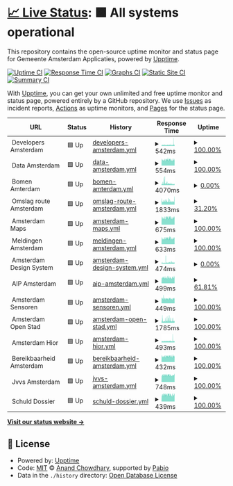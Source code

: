 # [📈 Live Status](https://amsterdam.github.io/ee-upptime/): <!--live status--> **🟩 All systems operational**

This repository contains the open-source uptime monitor and status page for Gemeente Amsterdam Applicaties, powered by [Upptime](https://github.com/upptime/upptime).

[![Uptime CI](https://github.com/Amsterdam/ee-upptime/workflows/Uptime%20CI/badge.svg)](https://github.com/Amsterdam/ee-upptime/actions?query=workflow%3A%22Uptime+CI%22)
[![Response Time CI](https://github.com/Amsterdam/ee-upptime/workflows/Response%20Time%20CI/badge.svg)](https://github.com/Amsterdam/ee-upptime/actions?query=workflow%3A%22Response+Time+CI%22)
[![Graphs CI](https://github.com/Amsterdam/ee-upptime/workflows/Graphs%20CI/badge.svg)](https://github.com/Amsterdam/ee-upptime/actions?query=workflow%3A%22Graphs+CI%22)
[![Static Site CI](https://github.com/Amsterdam/ee-upptime/workflows/Static%20Site%20CI/badge.svg)](https://github.com/Amsterdam/ee-upptime/actions?query=workflow%3A%22Static+Site+CI%22)
[![Summary CI](https://github.com/Amsterdam/ee-upptime/workflows/Summary%20CI/badge.svg)](https://github.com/Amsterdam/ee-upptime/actions?query=workflow%3A%22Summary+CI%22)

With [Upptime](https://upptime.js.org), you can get your own unlimited and free uptime monitor and status page, powered entirely by a GitHub repository. We use [Issues](https://github.com/upptime/upptime/issues) as incident reports, [Actions](https://github.com/amsterdam/amsterdam-ee-upptime/actions) as uptime monitors, and [Pages](https://demo.upptime.js.org) for the status page.

<!--start: status pages-->
<!-- This summary is generated by Upptime (https://github.com/upptime/upptime) -->
<!-- Do not edit this manually, your changes will be overwritten -->
<!-- prettier-ignore -->
| URL | Status | History | Response Time | Uptime |
| --- | ------ | ------- | ------------- | ------ |
| <img alt="" src="https://icons.duckduckgo.com/ip3/null.ico" height="13"> Developers Amsterdam | 🟩 Up | [developers-amsterdam.yml](https://github.com/Amsterdam/ee-upptime/commits/HEAD/history/developers-amsterdam.yml) | <details><summary><img alt="Response time graph" src="./graphs/developers-amsterdam/response-time-week.png" height="20"> 542ms</summary><br><a href="https://amsterdam.github.io/ee-upptime/history/developers-amsterdam"><img alt="Response time 508" src="https://img.shields.io/endpoint?url=https%3A%2F%2Fraw.githubusercontent.com%2FAmsterdam%2Fee-upptime%2FHEAD%2Fapi%2Fdevelopers-amsterdam%2Fresponse-time.json"></a><br><a href="https://amsterdam.github.io/ee-upptime/history/developers-amsterdam"><img alt="24-hour response time 756" src="https://img.shields.io/endpoint?url=https%3A%2F%2Fraw.githubusercontent.com%2FAmsterdam%2Fee-upptime%2FHEAD%2Fapi%2Fdevelopers-amsterdam%2Fresponse-time-day.json"></a><br><a href="https://amsterdam.github.io/ee-upptime/history/developers-amsterdam"><img alt="7-day response time 542" src="https://img.shields.io/endpoint?url=https%3A%2F%2Fraw.githubusercontent.com%2FAmsterdam%2Fee-upptime%2FHEAD%2Fapi%2Fdevelopers-amsterdam%2Fresponse-time-week.json"></a><br><a href="https://amsterdam.github.io/ee-upptime/history/developers-amsterdam"><img alt="30-day response time 508" src="https://img.shields.io/endpoint?url=https%3A%2F%2Fraw.githubusercontent.com%2FAmsterdam%2Fee-upptime%2FHEAD%2Fapi%2Fdevelopers-amsterdam%2Fresponse-time-month.json"></a><br><a href="https://amsterdam.github.io/ee-upptime/history/developers-amsterdam"><img alt="1-year response time 508" src="https://img.shields.io/endpoint?url=https%3A%2F%2Fraw.githubusercontent.com%2FAmsterdam%2Fee-upptime%2FHEAD%2Fapi%2Fdevelopers-amsterdam%2Fresponse-time-year.json"></a></details> | <details><summary><a href="https://amsterdam.github.io/ee-upptime/history/developers-amsterdam">100.00%</a></summary><a href="https://amsterdam.github.io/ee-upptime/history/developers-amsterdam"><img alt="All-time uptime 100.00%" src="https://img.shields.io/endpoint?url=https%3A%2F%2Fraw.githubusercontent.com%2FAmsterdam%2Fee-upptime%2FHEAD%2Fapi%2Fdevelopers-amsterdam%2Fuptime.json"></a><br><a href="https://amsterdam.github.io/ee-upptime/history/developers-amsterdam"><img alt="24-hour uptime 100.00%" src="https://img.shields.io/endpoint?url=https%3A%2F%2Fraw.githubusercontent.com%2FAmsterdam%2Fee-upptime%2FHEAD%2Fapi%2Fdevelopers-amsterdam%2Fuptime-day.json"></a><br><a href="https://amsterdam.github.io/ee-upptime/history/developers-amsterdam"><img alt="7-day uptime 100.00%" src="https://img.shields.io/endpoint?url=https%3A%2F%2Fraw.githubusercontent.com%2FAmsterdam%2Fee-upptime%2FHEAD%2Fapi%2Fdevelopers-amsterdam%2Fuptime-week.json"></a><br><a href="https://amsterdam.github.io/ee-upptime/history/developers-amsterdam"><img alt="30-day uptime 100.00%" src="https://img.shields.io/endpoint?url=https%3A%2F%2Fraw.githubusercontent.com%2FAmsterdam%2Fee-upptime%2FHEAD%2Fapi%2Fdevelopers-amsterdam%2Fuptime-month.json"></a><br><a href="https://amsterdam.github.io/ee-upptime/history/developers-amsterdam"><img alt="1-year uptime 100.00%" src="https://img.shields.io/endpoint?url=https%3A%2F%2Fraw.githubusercontent.com%2FAmsterdam%2Fee-upptime%2FHEAD%2Fapi%2Fdevelopers-amsterdam%2Fuptime-year.json"></a></details>
| <img alt="" src="https://icons.duckduckgo.com/ip3/null.ico" height="13"> Data Amsterdam | 🟩 Up | [data-amsterdam.yml](https://github.com/Amsterdam/ee-upptime/commits/HEAD/history/data-amsterdam.yml) | <details><summary><img alt="Response time graph" src="./graphs/data-amsterdam/response-time-week.png" height="20"> 554ms</summary><br><a href="https://amsterdam.github.io/ee-upptime/history/data-amsterdam"><img alt="Response time 552" src="https://img.shields.io/endpoint?url=https%3A%2F%2Fraw.githubusercontent.com%2FAmsterdam%2Fee-upptime%2FHEAD%2Fapi%2Fdata-amsterdam%2Fresponse-time.json"></a><br><a href="https://amsterdam.github.io/ee-upptime/history/data-amsterdam"><img alt="24-hour response time 537" src="https://img.shields.io/endpoint?url=https%3A%2F%2Fraw.githubusercontent.com%2FAmsterdam%2Fee-upptime%2FHEAD%2Fapi%2Fdata-amsterdam%2Fresponse-time-day.json"></a><br><a href="https://amsterdam.github.io/ee-upptime/history/data-amsterdam"><img alt="7-day response time 554" src="https://img.shields.io/endpoint?url=https%3A%2F%2Fraw.githubusercontent.com%2FAmsterdam%2Fee-upptime%2FHEAD%2Fapi%2Fdata-amsterdam%2Fresponse-time-week.json"></a><br><a href="https://amsterdam.github.io/ee-upptime/history/data-amsterdam"><img alt="30-day response time 561" src="https://img.shields.io/endpoint?url=https%3A%2F%2Fraw.githubusercontent.com%2FAmsterdam%2Fee-upptime%2FHEAD%2Fapi%2Fdata-amsterdam%2Fresponse-time-month.json"></a><br><a href="https://amsterdam.github.io/ee-upptime/history/data-amsterdam"><img alt="1-year response time 552" src="https://img.shields.io/endpoint?url=https%3A%2F%2Fraw.githubusercontent.com%2FAmsterdam%2Fee-upptime%2FHEAD%2Fapi%2Fdata-amsterdam%2Fresponse-time-year.json"></a></details> | <details><summary><a href="https://amsterdam.github.io/ee-upptime/history/data-amsterdam">100.00%</a></summary><a href="https://amsterdam.github.io/ee-upptime/history/data-amsterdam"><img alt="All-time uptime 0.00%" src="https://img.shields.io/endpoint?url=https%3A%2F%2Fraw.githubusercontent.com%2FAmsterdam%2Fee-upptime%2FHEAD%2Fapi%2Fdata-amsterdam%2Fuptime.json"></a><br><a href="https://amsterdam.github.io/ee-upptime/history/data-amsterdam"><img alt="24-hour uptime 100.00%" src="https://img.shields.io/endpoint?url=https%3A%2F%2Fraw.githubusercontent.com%2FAmsterdam%2Fee-upptime%2FHEAD%2Fapi%2Fdata-amsterdam%2Fuptime-day.json"></a><br><a href="https://amsterdam.github.io/ee-upptime/history/data-amsterdam"><img alt="7-day uptime 100.00%" src="https://img.shields.io/endpoint?url=https%3A%2F%2Fraw.githubusercontent.com%2FAmsterdam%2Fee-upptime%2FHEAD%2Fapi%2Fdata-amsterdam%2Fuptime-week.json"></a><br><a href="https://amsterdam.github.io/ee-upptime/history/data-amsterdam"><img alt="30-day uptime 0.00%" src="https://img.shields.io/endpoint?url=https%3A%2F%2Fraw.githubusercontent.com%2FAmsterdam%2Fee-upptime%2FHEAD%2Fapi%2Fdata-amsterdam%2Fuptime-month.json"></a><br><a href="https://amsterdam.github.io/ee-upptime/history/data-amsterdam"><img alt="1-year uptime 0.00%" src="https://img.shields.io/endpoint?url=https%3A%2F%2Fraw.githubusercontent.com%2FAmsterdam%2Fee-upptime%2FHEAD%2Fapi%2Fdata-amsterdam%2Fuptime-year.json"></a></details>
| <img alt="" src="https://icons.duckduckgo.com/ip3/null.ico" height="13"> Bomen Amterdam | 🟩 Up | [bomen-amterdam.yml](https://github.com/Amsterdam/ee-upptime/commits/HEAD/history/bomen-amterdam.yml) | <details><summary><img alt="Response time graph" src="./graphs/bomen-amterdam/response-time-week.png" height="20"> 4070ms</summary><br><a href="https://amsterdam.github.io/ee-upptime/history/bomen-amterdam"><img alt="Response time 4008" src="https://img.shields.io/endpoint?url=https%3A%2F%2Fraw.githubusercontent.com%2FAmsterdam%2Fee-upptime%2FHEAD%2Fapi%2Fbomen-amterdam%2Fresponse-time.json"></a><br><a href="https://amsterdam.github.io/ee-upptime/history/bomen-amterdam"><img alt="24-hour response time 2324" src="https://img.shields.io/endpoint?url=https%3A%2F%2Fraw.githubusercontent.com%2FAmsterdam%2Fee-upptime%2FHEAD%2Fapi%2Fbomen-amterdam%2Fresponse-time-day.json"></a><br><a href="https://amsterdam.github.io/ee-upptime/history/bomen-amterdam"><img alt="7-day response time 4070" src="https://img.shields.io/endpoint?url=https%3A%2F%2Fraw.githubusercontent.com%2FAmsterdam%2Fee-upptime%2FHEAD%2Fapi%2Fbomen-amterdam%2Fresponse-time-week.json"></a><br><a href="https://amsterdam.github.io/ee-upptime/history/bomen-amterdam"><img alt="30-day response time 4008" src="https://img.shields.io/endpoint?url=https%3A%2F%2Fraw.githubusercontent.com%2FAmsterdam%2Fee-upptime%2FHEAD%2Fapi%2Fbomen-amterdam%2Fresponse-time-month.json"></a><br><a href="https://amsterdam.github.io/ee-upptime/history/bomen-amterdam"><img alt="1-year response time 4008" src="https://img.shields.io/endpoint?url=https%3A%2F%2Fraw.githubusercontent.com%2FAmsterdam%2Fee-upptime%2FHEAD%2Fapi%2Fbomen-amterdam%2Fresponse-time-year.json"></a></details> | <details><summary><a href="https://amsterdam.github.io/ee-upptime/history/bomen-amterdam">0.00%</a></summary><a href="https://amsterdam.github.io/ee-upptime/history/bomen-amterdam"><img alt="All-time uptime 0.00%" src="https://img.shields.io/endpoint?url=https%3A%2F%2Fraw.githubusercontent.com%2FAmsterdam%2Fee-upptime%2FHEAD%2Fapi%2Fbomen-amterdam%2Fuptime.json"></a><br><a href="https://amsterdam.github.io/ee-upptime/history/bomen-amterdam"><img alt="24-hour uptime 0.00%" src="https://img.shields.io/endpoint?url=https%3A%2F%2Fraw.githubusercontent.com%2FAmsterdam%2Fee-upptime%2FHEAD%2Fapi%2Fbomen-amterdam%2Fuptime-day.json"></a><br><a href="https://amsterdam.github.io/ee-upptime/history/bomen-amterdam"><img alt="7-day uptime 0.00%" src="https://img.shields.io/endpoint?url=https%3A%2F%2Fraw.githubusercontent.com%2FAmsterdam%2Fee-upptime%2FHEAD%2Fapi%2Fbomen-amterdam%2Fuptime-week.json"></a><br><a href="https://amsterdam.github.io/ee-upptime/history/bomen-amterdam"><img alt="30-day uptime 0.00%" src="https://img.shields.io/endpoint?url=https%3A%2F%2Fraw.githubusercontent.com%2FAmsterdam%2Fee-upptime%2FHEAD%2Fapi%2Fbomen-amterdam%2Fuptime-month.json"></a><br><a href="https://amsterdam.github.io/ee-upptime/history/bomen-amterdam"><img alt="1-year uptime 0.00%" src="https://img.shields.io/endpoint?url=https%3A%2F%2Fraw.githubusercontent.com%2FAmsterdam%2Fee-upptime%2FHEAD%2Fapi%2Fbomen-amterdam%2Fuptime-year.json"></a></details>
| <img alt="" src="https://icons.duckduckgo.com/ip3/null.ico" height="13"> Omslag route Amsterdam | 🟩 Up | [omslag-route-amsterdam.yml](https://github.com/Amsterdam/ee-upptime/commits/HEAD/history/omslag-route-amsterdam.yml) | <details><summary><img alt="Response time graph" src="./graphs/omslag-route-amsterdam/response-time-week.png" height="20"> 1833ms</summary><br><a href="https://amsterdam.github.io/ee-upptime/history/omslag-route-amsterdam"><img alt="Response time 1783" src="https://img.shields.io/endpoint?url=https%3A%2F%2Fraw.githubusercontent.com%2FAmsterdam%2Fee-upptime%2FHEAD%2Fapi%2Fomslag-route-amsterdam%2Fresponse-time.json"></a><br><a href="https://amsterdam.github.io/ee-upptime/history/omslag-route-amsterdam"><img alt="24-hour response time 1873" src="https://img.shields.io/endpoint?url=https%3A%2F%2Fraw.githubusercontent.com%2FAmsterdam%2Fee-upptime%2FHEAD%2Fapi%2Fomslag-route-amsterdam%2Fresponse-time-day.json"></a><br><a href="https://amsterdam.github.io/ee-upptime/history/omslag-route-amsterdam"><img alt="7-day response time 1833" src="https://img.shields.io/endpoint?url=https%3A%2F%2Fraw.githubusercontent.com%2FAmsterdam%2Fee-upptime%2FHEAD%2Fapi%2Fomslag-route-amsterdam%2Fresponse-time-week.json"></a><br><a href="https://amsterdam.github.io/ee-upptime/history/omslag-route-amsterdam"><img alt="30-day response time 1788" src="https://img.shields.io/endpoint?url=https%3A%2F%2Fraw.githubusercontent.com%2FAmsterdam%2Fee-upptime%2FHEAD%2Fapi%2Fomslag-route-amsterdam%2Fresponse-time-month.json"></a><br><a href="https://amsterdam.github.io/ee-upptime/history/omslag-route-amsterdam"><img alt="1-year response time 1783" src="https://img.shields.io/endpoint?url=https%3A%2F%2Fraw.githubusercontent.com%2FAmsterdam%2Fee-upptime%2FHEAD%2Fapi%2Fomslag-route-amsterdam%2Fresponse-time-year.json"></a></details> | <details><summary><a href="https://amsterdam.github.io/ee-upptime/history/omslag-route-amsterdam">31.20%</a></summary><a href="https://amsterdam.github.io/ee-upptime/history/omslag-route-amsterdam"><img alt="All-time uptime 0.00%" src="https://img.shields.io/endpoint?url=https%3A%2F%2Fraw.githubusercontent.com%2FAmsterdam%2Fee-upptime%2FHEAD%2Fapi%2Fomslag-route-amsterdam%2Fuptime.json"></a><br><a href="https://amsterdam.github.io/ee-upptime/history/omslag-route-amsterdam"><img alt="24-hour uptime 100.00%" src="https://img.shields.io/endpoint?url=https%3A%2F%2Fraw.githubusercontent.com%2FAmsterdam%2Fee-upptime%2FHEAD%2Fapi%2Fomslag-route-amsterdam%2Fuptime-day.json"></a><br><a href="https://amsterdam.github.io/ee-upptime/history/omslag-route-amsterdam"><img alt="7-day uptime 31.20%" src="https://img.shields.io/endpoint?url=https%3A%2F%2Fraw.githubusercontent.com%2FAmsterdam%2Fee-upptime%2FHEAD%2Fapi%2Fomslag-route-amsterdam%2Fuptime-week.json"></a><br><a href="https://amsterdam.github.io/ee-upptime/history/omslag-route-amsterdam"><img alt="30-day uptime 0.00%" src="https://img.shields.io/endpoint?url=https%3A%2F%2Fraw.githubusercontent.com%2FAmsterdam%2Fee-upptime%2FHEAD%2Fapi%2Fomslag-route-amsterdam%2Fuptime-month.json"></a><br><a href="https://amsterdam.github.io/ee-upptime/history/omslag-route-amsterdam"><img alt="1-year uptime 0.00%" src="https://img.shields.io/endpoint?url=https%3A%2F%2Fraw.githubusercontent.com%2FAmsterdam%2Fee-upptime%2FHEAD%2Fapi%2Fomslag-route-amsterdam%2Fuptime-year.json"></a></details>
| <img alt="" src="https://icons.duckduckgo.com/ip3/null.ico" height="13"> Amsterdam Maps | 🟩 Up | [amsterdam-maps.yml](https://github.com/Amsterdam/ee-upptime/commits/HEAD/history/amsterdam-maps.yml) | <details><summary><img alt="Response time graph" src="./graphs/amsterdam-maps/response-time-week.png" height="20"> 675ms</summary><br><a href="https://amsterdam.github.io/ee-upptime/history/amsterdam-maps"><img alt="Response time 675" src="https://img.shields.io/endpoint?url=https%3A%2F%2Fraw.githubusercontent.com%2FAmsterdam%2Fee-upptime%2FHEAD%2Fapi%2Famsterdam-maps%2Fresponse-time.json"></a><br><a href="https://amsterdam.github.io/ee-upptime/history/amsterdam-maps"><img alt="24-hour response time 671" src="https://img.shields.io/endpoint?url=https%3A%2F%2Fraw.githubusercontent.com%2FAmsterdam%2Fee-upptime%2FHEAD%2Fapi%2Famsterdam-maps%2Fresponse-time-day.json"></a><br><a href="https://amsterdam.github.io/ee-upptime/history/amsterdam-maps"><img alt="7-day response time 675" src="https://img.shields.io/endpoint?url=https%3A%2F%2Fraw.githubusercontent.com%2FAmsterdam%2Fee-upptime%2FHEAD%2Fapi%2Famsterdam-maps%2Fresponse-time-week.json"></a><br><a href="https://amsterdam.github.io/ee-upptime/history/amsterdam-maps"><img alt="30-day response time 675" src="https://img.shields.io/endpoint?url=https%3A%2F%2Fraw.githubusercontent.com%2FAmsterdam%2Fee-upptime%2FHEAD%2Fapi%2Famsterdam-maps%2Fresponse-time-month.json"></a><br><a href="https://amsterdam.github.io/ee-upptime/history/amsterdam-maps"><img alt="1-year response time 675" src="https://img.shields.io/endpoint?url=https%3A%2F%2Fraw.githubusercontent.com%2FAmsterdam%2Fee-upptime%2FHEAD%2Fapi%2Famsterdam-maps%2Fresponse-time-year.json"></a></details> | <details><summary><a href="https://amsterdam.github.io/ee-upptime/history/amsterdam-maps">100.00%</a></summary><a href="https://amsterdam.github.io/ee-upptime/history/amsterdam-maps"><img alt="All-time uptime 100.00%" src="https://img.shields.io/endpoint?url=https%3A%2F%2Fraw.githubusercontent.com%2FAmsterdam%2Fee-upptime%2FHEAD%2Fapi%2Famsterdam-maps%2Fuptime.json"></a><br><a href="https://amsterdam.github.io/ee-upptime/history/amsterdam-maps"><img alt="24-hour uptime 100.00%" src="https://img.shields.io/endpoint?url=https%3A%2F%2Fraw.githubusercontent.com%2FAmsterdam%2Fee-upptime%2FHEAD%2Fapi%2Famsterdam-maps%2Fuptime-day.json"></a><br><a href="https://amsterdam.github.io/ee-upptime/history/amsterdam-maps"><img alt="7-day uptime 100.00%" src="https://img.shields.io/endpoint?url=https%3A%2F%2Fraw.githubusercontent.com%2FAmsterdam%2Fee-upptime%2FHEAD%2Fapi%2Famsterdam-maps%2Fuptime-week.json"></a><br><a href="https://amsterdam.github.io/ee-upptime/history/amsterdam-maps"><img alt="30-day uptime 100.00%" src="https://img.shields.io/endpoint?url=https%3A%2F%2Fraw.githubusercontent.com%2FAmsterdam%2Fee-upptime%2FHEAD%2Fapi%2Famsterdam-maps%2Fuptime-month.json"></a><br><a href="https://amsterdam.github.io/ee-upptime/history/amsterdam-maps"><img alt="1-year uptime 100.00%" src="https://img.shields.io/endpoint?url=https%3A%2F%2Fraw.githubusercontent.com%2FAmsterdam%2Fee-upptime%2FHEAD%2Fapi%2Famsterdam-maps%2Fuptime-year.json"></a></details>
| <img alt="" src="https://icons.duckduckgo.com/ip3/null.ico" height="13"> Meldingen Amsterdam | 🟩 Up | [meldingen-amsterdam.yml](https://github.com/Amsterdam/ee-upptime/commits/HEAD/history/meldingen-amsterdam.yml) | <details><summary><img alt="Response time graph" src="./graphs/meldingen-amsterdam/response-time-week.png" height="20"> 633ms</summary><br><a href="https://amsterdam.github.io/ee-upptime/history/meldingen-amsterdam"><img alt="Response time 621" src="https://img.shields.io/endpoint?url=https%3A%2F%2Fraw.githubusercontent.com%2FAmsterdam%2Fee-upptime%2FHEAD%2Fapi%2Fmeldingen-amsterdam%2Fresponse-time.json"></a><br><a href="https://amsterdam.github.io/ee-upptime/history/meldingen-amsterdam"><img alt="24-hour response time 631" src="https://img.shields.io/endpoint?url=https%3A%2F%2Fraw.githubusercontent.com%2FAmsterdam%2Fee-upptime%2FHEAD%2Fapi%2Fmeldingen-amsterdam%2Fresponse-time-day.json"></a><br><a href="https://amsterdam.github.io/ee-upptime/history/meldingen-amsterdam"><img alt="7-day response time 633" src="https://img.shields.io/endpoint?url=https%3A%2F%2Fraw.githubusercontent.com%2FAmsterdam%2Fee-upptime%2FHEAD%2Fapi%2Fmeldingen-amsterdam%2Fresponse-time-week.json"></a><br><a href="https://amsterdam.github.io/ee-upptime/history/meldingen-amsterdam"><img alt="30-day response time 621" src="https://img.shields.io/endpoint?url=https%3A%2F%2Fraw.githubusercontent.com%2FAmsterdam%2Fee-upptime%2FHEAD%2Fapi%2Fmeldingen-amsterdam%2Fresponse-time-month.json"></a><br><a href="https://amsterdam.github.io/ee-upptime/history/meldingen-amsterdam"><img alt="1-year response time 621" src="https://img.shields.io/endpoint?url=https%3A%2F%2Fraw.githubusercontent.com%2FAmsterdam%2Fee-upptime%2FHEAD%2Fapi%2Fmeldingen-amsterdam%2Fresponse-time-year.json"></a></details> | <details><summary><a href="https://amsterdam.github.io/ee-upptime/history/meldingen-amsterdam">100.00%</a></summary><a href="https://amsterdam.github.io/ee-upptime/history/meldingen-amsterdam"><img alt="All-time uptime 100.00%" src="https://img.shields.io/endpoint?url=https%3A%2F%2Fraw.githubusercontent.com%2FAmsterdam%2Fee-upptime%2FHEAD%2Fapi%2Fmeldingen-amsterdam%2Fuptime.json"></a><br><a href="https://amsterdam.github.io/ee-upptime/history/meldingen-amsterdam"><img alt="24-hour uptime 100.00%" src="https://img.shields.io/endpoint?url=https%3A%2F%2Fraw.githubusercontent.com%2FAmsterdam%2Fee-upptime%2FHEAD%2Fapi%2Fmeldingen-amsterdam%2Fuptime-day.json"></a><br><a href="https://amsterdam.github.io/ee-upptime/history/meldingen-amsterdam"><img alt="7-day uptime 100.00%" src="https://img.shields.io/endpoint?url=https%3A%2F%2Fraw.githubusercontent.com%2FAmsterdam%2Fee-upptime%2FHEAD%2Fapi%2Fmeldingen-amsterdam%2Fuptime-week.json"></a><br><a href="https://amsterdam.github.io/ee-upptime/history/meldingen-amsterdam"><img alt="30-day uptime 100.00%" src="https://img.shields.io/endpoint?url=https%3A%2F%2Fraw.githubusercontent.com%2FAmsterdam%2Fee-upptime%2FHEAD%2Fapi%2Fmeldingen-amsterdam%2Fuptime-month.json"></a><br><a href="https://amsterdam.github.io/ee-upptime/history/meldingen-amsterdam"><img alt="1-year uptime 100.00%" src="https://img.shields.io/endpoint?url=https%3A%2F%2Fraw.githubusercontent.com%2FAmsterdam%2Fee-upptime%2FHEAD%2Fapi%2Fmeldingen-amsterdam%2Fuptime-year.json"></a></details>
| <img alt="" src="https://icons.duckduckgo.com/ip3/null.ico" height="13"> Amsterdam Design System | 🟩 Up | [amsterdam-design-system.yml](https://github.com/Amsterdam/ee-upptime/commits/HEAD/history/amsterdam-design-system.yml) | <details><summary><img alt="Response time graph" src="./graphs/amsterdam-design-system/response-time-week.png" height="20"> 474ms</summary><br><a href="https://amsterdam.github.io/ee-upptime/history/amsterdam-design-system"><img alt="Response time 453" src="https://img.shields.io/endpoint?url=https%3A%2F%2Fraw.githubusercontent.com%2FAmsterdam%2Fee-upptime%2FHEAD%2Fapi%2Famsterdam-design-system%2Fresponse-time.json"></a><br><a href="https://amsterdam.github.io/ee-upptime/history/amsterdam-design-system"><img alt="24-hour response time 423" src="https://img.shields.io/endpoint?url=https%3A%2F%2Fraw.githubusercontent.com%2FAmsterdam%2Fee-upptime%2FHEAD%2Fapi%2Famsterdam-design-system%2Fresponse-time-day.json"></a><br><a href="https://amsterdam.github.io/ee-upptime/history/amsterdam-design-system"><img alt="7-day response time 474" src="https://img.shields.io/endpoint?url=https%3A%2F%2Fraw.githubusercontent.com%2FAmsterdam%2Fee-upptime%2FHEAD%2Fapi%2Famsterdam-design-system%2Fresponse-time-week.json"></a><br><a href="https://amsterdam.github.io/ee-upptime/history/amsterdam-design-system"><img alt="30-day response time 453" src="https://img.shields.io/endpoint?url=https%3A%2F%2Fraw.githubusercontent.com%2FAmsterdam%2Fee-upptime%2FHEAD%2Fapi%2Famsterdam-design-system%2Fresponse-time-month.json"></a><br><a href="https://amsterdam.github.io/ee-upptime/history/amsterdam-design-system"><img alt="1-year response time 453" src="https://img.shields.io/endpoint?url=https%3A%2F%2Fraw.githubusercontent.com%2FAmsterdam%2Fee-upptime%2FHEAD%2Fapi%2Famsterdam-design-system%2Fresponse-time-year.json"></a></details> | <details><summary><a href="https://amsterdam.github.io/ee-upptime/history/amsterdam-design-system">0.00%</a></summary><a href="https://amsterdam.github.io/ee-upptime/history/amsterdam-design-system"><img alt="All-time uptime 0.00%" src="https://img.shields.io/endpoint?url=https%3A%2F%2Fraw.githubusercontent.com%2FAmsterdam%2Fee-upptime%2FHEAD%2Fapi%2Famsterdam-design-system%2Fuptime.json"></a><br><a href="https://amsterdam.github.io/ee-upptime/history/amsterdam-design-system"><img alt="24-hour uptime 100.00%" src="https://img.shields.io/endpoint?url=https%3A%2F%2Fraw.githubusercontent.com%2FAmsterdam%2Fee-upptime%2FHEAD%2Fapi%2Famsterdam-design-system%2Fuptime-day.json"></a><br><a href="https://amsterdam.github.io/ee-upptime/history/amsterdam-design-system"><img alt="7-day uptime 0.00%" src="https://img.shields.io/endpoint?url=https%3A%2F%2Fraw.githubusercontent.com%2FAmsterdam%2Fee-upptime%2FHEAD%2Fapi%2Famsterdam-design-system%2Fuptime-week.json"></a><br><a href="https://amsterdam.github.io/ee-upptime/history/amsterdam-design-system"><img alt="30-day uptime 0.00%" src="https://img.shields.io/endpoint?url=https%3A%2F%2Fraw.githubusercontent.com%2FAmsterdam%2Fee-upptime%2FHEAD%2Fapi%2Famsterdam-design-system%2Fuptime-month.json"></a><br><a href="https://amsterdam.github.io/ee-upptime/history/amsterdam-design-system"><img alt="1-year uptime 0.00%" src="https://img.shields.io/endpoint?url=https%3A%2F%2Fraw.githubusercontent.com%2FAmsterdam%2Fee-upptime%2FHEAD%2Fapi%2Famsterdam-design-system%2Fuptime-year.json"></a></details>
| <img alt="" src="https://icons.duckduckgo.com/ip3/null.ico" height="13"> AIP Amsterdam | 🟩 Up | [aip-amsterdam.yml](https://github.com/Amsterdam/ee-upptime/commits/HEAD/history/aip-amsterdam.yml) | <details><summary><img alt="Response time graph" src="./graphs/aip-amsterdam/response-time-week.png" height="20"> 499ms</summary><br><a href="https://amsterdam.github.io/ee-upptime/history/aip-amsterdam"><img alt="Response time 499" src="https://img.shields.io/endpoint?url=https%3A%2F%2Fraw.githubusercontent.com%2FAmsterdam%2Fee-upptime%2FHEAD%2Fapi%2Faip-amsterdam%2Fresponse-time.json"></a><br><a href="https://amsterdam.github.io/ee-upptime/history/aip-amsterdam"><img alt="24-hour response time 524" src="https://img.shields.io/endpoint?url=https%3A%2F%2Fraw.githubusercontent.com%2FAmsterdam%2Fee-upptime%2FHEAD%2Fapi%2Faip-amsterdam%2Fresponse-time-day.json"></a><br><a href="https://amsterdam.github.io/ee-upptime/history/aip-amsterdam"><img alt="7-day response time 499" src="https://img.shields.io/endpoint?url=https%3A%2F%2Fraw.githubusercontent.com%2FAmsterdam%2Fee-upptime%2FHEAD%2Fapi%2Faip-amsterdam%2Fresponse-time-week.json"></a><br><a href="https://amsterdam.github.io/ee-upptime/history/aip-amsterdam"><img alt="30-day response time 499" src="https://img.shields.io/endpoint?url=https%3A%2F%2Fraw.githubusercontent.com%2FAmsterdam%2Fee-upptime%2FHEAD%2Fapi%2Faip-amsterdam%2Fresponse-time-month.json"></a><br><a href="https://amsterdam.github.io/ee-upptime/history/aip-amsterdam"><img alt="1-year response time 499" src="https://img.shields.io/endpoint?url=https%3A%2F%2Fraw.githubusercontent.com%2FAmsterdam%2Fee-upptime%2FHEAD%2Fapi%2Faip-amsterdam%2Fresponse-time-year.json"></a></details> | <details><summary><a href="https://amsterdam.github.io/ee-upptime/history/aip-amsterdam">61.81%</a></summary><a href="https://amsterdam.github.io/ee-upptime/history/aip-amsterdam"><img alt="All-time uptime 61.81%" src="https://img.shields.io/endpoint?url=https%3A%2F%2Fraw.githubusercontent.com%2FAmsterdam%2Fee-upptime%2FHEAD%2Fapi%2Faip-amsterdam%2Fuptime.json"></a><br><a href="https://amsterdam.github.io/ee-upptime/history/aip-amsterdam"><img alt="24-hour uptime 100.00%" src="https://img.shields.io/endpoint?url=https%3A%2F%2Fraw.githubusercontent.com%2FAmsterdam%2Fee-upptime%2FHEAD%2Fapi%2Faip-amsterdam%2Fuptime-day.json"></a><br><a href="https://amsterdam.github.io/ee-upptime/history/aip-amsterdam"><img alt="7-day uptime 61.81%" src="https://img.shields.io/endpoint?url=https%3A%2F%2Fraw.githubusercontent.com%2FAmsterdam%2Fee-upptime%2FHEAD%2Fapi%2Faip-amsterdam%2Fuptime-week.json"></a><br><a href="https://amsterdam.github.io/ee-upptime/history/aip-amsterdam"><img alt="30-day uptime 61.81%" src="https://img.shields.io/endpoint?url=https%3A%2F%2Fraw.githubusercontent.com%2FAmsterdam%2Fee-upptime%2FHEAD%2Fapi%2Faip-amsterdam%2Fuptime-month.json"></a><br><a href="https://amsterdam.github.io/ee-upptime/history/aip-amsterdam"><img alt="1-year uptime 61.81%" src="https://img.shields.io/endpoint?url=https%3A%2F%2Fraw.githubusercontent.com%2FAmsterdam%2Fee-upptime%2FHEAD%2Fapi%2Faip-amsterdam%2Fuptime-year.json"></a></details>
| <img alt="" src="https://icons.duckduckgo.com/ip3/null.ico" height="13"> Amsterdam Sensoren | 🟩 Up | [amsterdam-sensoren.yml](https://github.com/Amsterdam/ee-upptime/commits/HEAD/history/amsterdam-sensoren.yml) | <details><summary><img alt="Response time graph" src="./graphs/amsterdam-sensoren/response-time-week.png" height="20"> 449ms</summary><br><a href="https://amsterdam.github.io/ee-upptime/history/amsterdam-sensoren"><img alt="Response time 445" src="https://img.shields.io/endpoint?url=https%3A%2F%2Fraw.githubusercontent.com%2FAmsterdam%2Fee-upptime%2FHEAD%2Fapi%2Famsterdam-sensoren%2Fresponse-time.json"></a><br><a href="https://amsterdam.github.io/ee-upptime/history/amsterdam-sensoren"><img alt="24-hour response time 448" src="https://img.shields.io/endpoint?url=https%3A%2F%2Fraw.githubusercontent.com%2FAmsterdam%2Fee-upptime%2FHEAD%2Fapi%2Famsterdam-sensoren%2Fresponse-time-day.json"></a><br><a href="https://amsterdam.github.io/ee-upptime/history/amsterdam-sensoren"><img alt="7-day response time 449" src="https://img.shields.io/endpoint?url=https%3A%2F%2Fraw.githubusercontent.com%2FAmsterdam%2Fee-upptime%2FHEAD%2Fapi%2Famsterdam-sensoren%2Fresponse-time-week.json"></a><br><a href="https://amsterdam.github.io/ee-upptime/history/amsterdam-sensoren"><img alt="30-day response time 445" src="https://img.shields.io/endpoint?url=https%3A%2F%2Fraw.githubusercontent.com%2FAmsterdam%2Fee-upptime%2FHEAD%2Fapi%2Famsterdam-sensoren%2Fresponse-time-month.json"></a><br><a href="https://amsterdam.github.io/ee-upptime/history/amsterdam-sensoren"><img alt="1-year response time 445" src="https://img.shields.io/endpoint?url=https%3A%2F%2Fraw.githubusercontent.com%2FAmsterdam%2Fee-upptime%2FHEAD%2Fapi%2Famsterdam-sensoren%2Fresponse-time-year.json"></a></details> | <details><summary><a href="https://amsterdam.github.io/ee-upptime/history/amsterdam-sensoren">100.00%</a></summary><a href="https://amsterdam.github.io/ee-upptime/history/amsterdam-sensoren"><img alt="All-time uptime 0.00%" src="https://img.shields.io/endpoint?url=https%3A%2F%2Fraw.githubusercontent.com%2FAmsterdam%2Fee-upptime%2FHEAD%2Fapi%2Famsterdam-sensoren%2Fuptime.json"></a><br><a href="https://amsterdam.github.io/ee-upptime/history/amsterdam-sensoren"><img alt="24-hour uptime 100.00%" src="https://img.shields.io/endpoint?url=https%3A%2F%2Fraw.githubusercontent.com%2FAmsterdam%2Fee-upptime%2FHEAD%2Fapi%2Famsterdam-sensoren%2Fuptime-day.json"></a><br><a href="https://amsterdam.github.io/ee-upptime/history/amsterdam-sensoren"><img alt="7-day uptime 100.00%" src="https://img.shields.io/endpoint?url=https%3A%2F%2Fraw.githubusercontent.com%2FAmsterdam%2Fee-upptime%2FHEAD%2Fapi%2Famsterdam-sensoren%2Fuptime-week.json"></a><br><a href="https://amsterdam.github.io/ee-upptime/history/amsterdam-sensoren"><img alt="30-day uptime 0.00%" src="https://img.shields.io/endpoint?url=https%3A%2F%2Fraw.githubusercontent.com%2FAmsterdam%2Fee-upptime%2FHEAD%2Fapi%2Famsterdam-sensoren%2Fuptime-month.json"></a><br><a href="https://amsterdam.github.io/ee-upptime/history/amsterdam-sensoren"><img alt="1-year uptime 0.00%" src="https://img.shields.io/endpoint?url=https%3A%2F%2Fraw.githubusercontent.com%2FAmsterdam%2Fee-upptime%2FHEAD%2Fapi%2Famsterdam-sensoren%2Fuptime-year.json"></a></details>
| <img alt="" src="https://icons.duckduckgo.com/ip3/null.ico" height="13"> Amsterdam Open Stad | 🟩 Up | [amsterdam-open-stad.yml](https://github.com/Amsterdam/ee-upptime/commits/HEAD/history/amsterdam-open-stad.yml) | <details><summary><img alt="Response time graph" src="./graphs/amsterdam-open-stad/response-time-week.png" height="20"> 1785ms</summary><br><a href="https://amsterdam.github.io/ee-upptime/history/amsterdam-open-stad"><img alt="Response time 1670" src="https://img.shields.io/endpoint?url=https%3A%2F%2Fraw.githubusercontent.com%2FAmsterdam%2Fee-upptime%2FHEAD%2Fapi%2Famsterdam-open-stad%2Fresponse-time.json"></a><br><a href="https://amsterdam.github.io/ee-upptime/history/amsterdam-open-stad"><img alt="24-hour response time 1602" src="https://img.shields.io/endpoint?url=https%3A%2F%2Fraw.githubusercontent.com%2FAmsterdam%2Fee-upptime%2FHEAD%2Fapi%2Famsterdam-open-stad%2Fresponse-time-day.json"></a><br><a href="https://amsterdam.github.io/ee-upptime/history/amsterdam-open-stad"><img alt="7-day response time 1785" src="https://img.shields.io/endpoint?url=https%3A%2F%2Fraw.githubusercontent.com%2FAmsterdam%2Fee-upptime%2FHEAD%2Fapi%2Famsterdam-open-stad%2Fresponse-time-week.json"></a><br><a href="https://amsterdam.github.io/ee-upptime/history/amsterdam-open-stad"><img alt="30-day response time 1670" src="https://img.shields.io/endpoint?url=https%3A%2F%2Fraw.githubusercontent.com%2FAmsterdam%2Fee-upptime%2FHEAD%2Fapi%2Famsterdam-open-stad%2Fresponse-time-month.json"></a><br><a href="https://amsterdam.github.io/ee-upptime/history/amsterdam-open-stad"><img alt="1-year response time 1670" src="https://img.shields.io/endpoint?url=https%3A%2F%2Fraw.githubusercontent.com%2FAmsterdam%2Fee-upptime%2FHEAD%2Fapi%2Famsterdam-open-stad%2Fresponse-time-year.json"></a></details> | <details><summary><a href="https://amsterdam.github.io/ee-upptime/history/amsterdam-open-stad">100.00%</a></summary><a href="https://amsterdam.github.io/ee-upptime/history/amsterdam-open-stad"><img alt="All-time uptime 100.00%" src="https://img.shields.io/endpoint?url=https%3A%2F%2Fraw.githubusercontent.com%2FAmsterdam%2Fee-upptime%2FHEAD%2Fapi%2Famsterdam-open-stad%2Fuptime.json"></a><br><a href="https://amsterdam.github.io/ee-upptime/history/amsterdam-open-stad"><img alt="24-hour uptime 100.00%" src="https://img.shields.io/endpoint?url=https%3A%2F%2Fraw.githubusercontent.com%2FAmsterdam%2Fee-upptime%2FHEAD%2Fapi%2Famsterdam-open-stad%2Fuptime-day.json"></a><br><a href="https://amsterdam.github.io/ee-upptime/history/amsterdam-open-stad"><img alt="7-day uptime 100.00%" src="https://img.shields.io/endpoint?url=https%3A%2F%2Fraw.githubusercontent.com%2FAmsterdam%2Fee-upptime%2FHEAD%2Fapi%2Famsterdam-open-stad%2Fuptime-week.json"></a><br><a href="https://amsterdam.github.io/ee-upptime/history/amsterdam-open-stad"><img alt="30-day uptime 100.00%" src="https://img.shields.io/endpoint?url=https%3A%2F%2Fraw.githubusercontent.com%2FAmsterdam%2Fee-upptime%2FHEAD%2Fapi%2Famsterdam-open-stad%2Fuptime-month.json"></a><br><a href="https://amsterdam.github.io/ee-upptime/history/amsterdam-open-stad"><img alt="1-year uptime 100.00%" src="https://img.shields.io/endpoint?url=https%3A%2F%2Fraw.githubusercontent.com%2FAmsterdam%2Fee-upptime%2FHEAD%2Fapi%2Famsterdam-open-stad%2Fuptime-year.json"></a></details>
| <img alt="" src="https://icons.duckduckgo.com/ip3/null.ico" height="13"> Amsterdam Hior | 🟩 Up | [amsterdam-hior.yml](https://github.com/Amsterdam/ee-upptime/commits/HEAD/history/amsterdam-hior.yml) | <details><summary><img alt="Response time graph" src="./graphs/amsterdam-hior/response-time-week.png" height="20"> 493ms</summary><br><a href="https://amsterdam.github.io/ee-upptime/history/amsterdam-hior"><img alt="Response time 478" src="https://img.shields.io/endpoint?url=https%3A%2F%2Fraw.githubusercontent.com%2FAmsterdam%2Fee-upptime%2FHEAD%2Fapi%2Famsterdam-hior%2Fresponse-time.json"></a><br><a href="https://amsterdam.github.io/ee-upptime/history/amsterdam-hior"><img alt="24-hour response time 649" src="https://img.shields.io/endpoint?url=https%3A%2F%2Fraw.githubusercontent.com%2FAmsterdam%2Fee-upptime%2FHEAD%2Fapi%2Famsterdam-hior%2Fresponse-time-day.json"></a><br><a href="https://amsterdam.github.io/ee-upptime/history/amsterdam-hior"><img alt="7-day response time 493" src="https://img.shields.io/endpoint?url=https%3A%2F%2Fraw.githubusercontent.com%2FAmsterdam%2Fee-upptime%2FHEAD%2Fapi%2Famsterdam-hior%2Fresponse-time-week.json"></a><br><a href="https://amsterdam.github.io/ee-upptime/history/amsterdam-hior"><img alt="30-day response time 478" src="https://img.shields.io/endpoint?url=https%3A%2F%2Fraw.githubusercontent.com%2FAmsterdam%2Fee-upptime%2FHEAD%2Fapi%2Famsterdam-hior%2Fresponse-time-month.json"></a><br><a href="https://amsterdam.github.io/ee-upptime/history/amsterdam-hior"><img alt="1-year response time 478" src="https://img.shields.io/endpoint?url=https%3A%2F%2Fraw.githubusercontent.com%2FAmsterdam%2Fee-upptime%2FHEAD%2Fapi%2Famsterdam-hior%2Fresponse-time-year.json"></a></details> | <details><summary><a href="https://amsterdam.github.io/ee-upptime/history/amsterdam-hior">100.00%</a></summary><a href="https://amsterdam.github.io/ee-upptime/history/amsterdam-hior"><img alt="All-time uptime 100.00%" src="https://img.shields.io/endpoint?url=https%3A%2F%2Fraw.githubusercontent.com%2FAmsterdam%2Fee-upptime%2FHEAD%2Fapi%2Famsterdam-hior%2Fuptime.json"></a><br><a href="https://amsterdam.github.io/ee-upptime/history/amsterdam-hior"><img alt="24-hour uptime 100.00%" src="https://img.shields.io/endpoint?url=https%3A%2F%2Fraw.githubusercontent.com%2FAmsterdam%2Fee-upptime%2FHEAD%2Fapi%2Famsterdam-hior%2Fuptime-day.json"></a><br><a href="https://amsterdam.github.io/ee-upptime/history/amsterdam-hior"><img alt="7-day uptime 100.00%" src="https://img.shields.io/endpoint?url=https%3A%2F%2Fraw.githubusercontent.com%2FAmsterdam%2Fee-upptime%2FHEAD%2Fapi%2Famsterdam-hior%2Fuptime-week.json"></a><br><a href="https://amsterdam.github.io/ee-upptime/history/amsterdam-hior"><img alt="30-day uptime 100.00%" src="https://img.shields.io/endpoint?url=https%3A%2F%2Fraw.githubusercontent.com%2FAmsterdam%2Fee-upptime%2FHEAD%2Fapi%2Famsterdam-hior%2Fuptime-month.json"></a><br><a href="https://amsterdam.github.io/ee-upptime/history/amsterdam-hior"><img alt="1-year uptime 100.00%" src="https://img.shields.io/endpoint?url=https%3A%2F%2Fraw.githubusercontent.com%2FAmsterdam%2Fee-upptime%2FHEAD%2Fapi%2Famsterdam-hior%2Fuptime-year.json"></a></details>
| <img alt="" src="https://icons.duckduckgo.com/ip3/null.ico" height="13"> Bereikbaarheid Amsterdam | 🟩 Up | [bereikbaarheid-amsterdam.yml](https://github.com/Amsterdam/ee-upptime/commits/HEAD/history/bereikbaarheid-amsterdam.yml) | <details><summary><img alt="Response time graph" src="./graphs/bereikbaarheid-amsterdam/response-time-week.png" height="20"> 432ms</summary><br><a href="https://amsterdam.github.io/ee-upptime/history/bereikbaarheid-amsterdam"><img alt="Response time 430" src="https://img.shields.io/endpoint?url=https%3A%2F%2Fraw.githubusercontent.com%2FAmsterdam%2Fee-upptime%2FHEAD%2Fapi%2Fbereikbaarheid-amsterdam%2Fresponse-time.json"></a><br><a href="https://amsterdam.github.io/ee-upptime/history/bereikbaarheid-amsterdam"><img alt="24-hour response time 433" src="https://img.shields.io/endpoint?url=https%3A%2F%2Fraw.githubusercontent.com%2FAmsterdam%2Fee-upptime%2FHEAD%2Fapi%2Fbereikbaarheid-amsterdam%2Fresponse-time-day.json"></a><br><a href="https://amsterdam.github.io/ee-upptime/history/bereikbaarheid-amsterdam"><img alt="7-day response time 432" src="https://img.shields.io/endpoint?url=https%3A%2F%2Fraw.githubusercontent.com%2FAmsterdam%2Fee-upptime%2FHEAD%2Fapi%2Fbereikbaarheid-amsterdam%2Fresponse-time-week.json"></a><br><a href="https://amsterdam.github.io/ee-upptime/history/bereikbaarheid-amsterdam"><img alt="30-day response time 430" src="https://img.shields.io/endpoint?url=https%3A%2F%2Fraw.githubusercontent.com%2FAmsterdam%2Fee-upptime%2FHEAD%2Fapi%2Fbereikbaarheid-amsterdam%2Fresponse-time-month.json"></a><br><a href="https://amsterdam.github.io/ee-upptime/history/bereikbaarheid-amsterdam"><img alt="1-year response time 430" src="https://img.shields.io/endpoint?url=https%3A%2F%2Fraw.githubusercontent.com%2FAmsterdam%2Fee-upptime%2FHEAD%2Fapi%2Fbereikbaarheid-amsterdam%2Fresponse-time-year.json"></a></details> | <details><summary><a href="https://amsterdam.github.io/ee-upptime/history/bereikbaarheid-amsterdam">100.00%</a></summary><a href="https://amsterdam.github.io/ee-upptime/history/bereikbaarheid-amsterdam"><img alt="All-time uptime 100.00%" src="https://img.shields.io/endpoint?url=https%3A%2F%2Fraw.githubusercontent.com%2FAmsterdam%2Fee-upptime%2FHEAD%2Fapi%2Fbereikbaarheid-amsterdam%2Fuptime.json"></a><br><a href="https://amsterdam.github.io/ee-upptime/history/bereikbaarheid-amsterdam"><img alt="24-hour uptime 100.00%" src="https://img.shields.io/endpoint?url=https%3A%2F%2Fraw.githubusercontent.com%2FAmsterdam%2Fee-upptime%2FHEAD%2Fapi%2Fbereikbaarheid-amsterdam%2Fuptime-day.json"></a><br><a href="https://amsterdam.github.io/ee-upptime/history/bereikbaarheid-amsterdam"><img alt="7-day uptime 100.00%" src="https://img.shields.io/endpoint?url=https%3A%2F%2Fraw.githubusercontent.com%2FAmsterdam%2Fee-upptime%2FHEAD%2Fapi%2Fbereikbaarheid-amsterdam%2Fuptime-week.json"></a><br><a href="https://amsterdam.github.io/ee-upptime/history/bereikbaarheid-amsterdam"><img alt="30-day uptime 100.00%" src="https://img.shields.io/endpoint?url=https%3A%2F%2Fraw.githubusercontent.com%2FAmsterdam%2Fee-upptime%2FHEAD%2Fapi%2Fbereikbaarheid-amsterdam%2Fuptime-month.json"></a><br><a href="https://amsterdam.github.io/ee-upptime/history/bereikbaarheid-amsterdam"><img alt="1-year uptime 100.00%" src="https://img.shields.io/endpoint?url=https%3A%2F%2Fraw.githubusercontent.com%2FAmsterdam%2Fee-upptime%2FHEAD%2Fapi%2Fbereikbaarheid-amsterdam%2Fuptime-year.json"></a></details>
| <img alt="" src="https://icons.duckduckgo.com/ip3/null.ico" height="13"> Jvvs Amsterdam | 🟩 Up | [jvvs-amsterdam.yml](https://github.com/Amsterdam/ee-upptime/commits/HEAD/history/jvvs-amsterdam.yml) | <details><summary><img alt="Response time graph" src="./graphs/jvvs-amsterdam/response-time-week.png" height="20"> 748ms</summary><br><a href="https://amsterdam.github.io/ee-upptime/history/jvvs-amsterdam"><img alt="Response time 748" src="https://img.shields.io/endpoint?url=https%3A%2F%2Fraw.githubusercontent.com%2FAmsterdam%2Fee-upptime%2FHEAD%2Fapi%2Fjvvs-amsterdam%2Fresponse-time.json"></a><br><a href="https://amsterdam.github.io/ee-upptime/history/jvvs-amsterdam"><img alt="24-hour response time 751" src="https://img.shields.io/endpoint?url=https%3A%2F%2Fraw.githubusercontent.com%2FAmsterdam%2Fee-upptime%2FHEAD%2Fapi%2Fjvvs-amsterdam%2Fresponse-time-day.json"></a><br><a href="https://amsterdam.github.io/ee-upptime/history/jvvs-amsterdam"><img alt="7-day response time 748" src="https://img.shields.io/endpoint?url=https%3A%2F%2Fraw.githubusercontent.com%2FAmsterdam%2Fee-upptime%2FHEAD%2Fapi%2Fjvvs-amsterdam%2Fresponse-time-week.json"></a><br><a href="https://amsterdam.github.io/ee-upptime/history/jvvs-amsterdam"><img alt="30-day response time 748" src="https://img.shields.io/endpoint?url=https%3A%2F%2Fraw.githubusercontent.com%2FAmsterdam%2Fee-upptime%2FHEAD%2Fapi%2Fjvvs-amsterdam%2Fresponse-time-month.json"></a><br><a href="https://amsterdam.github.io/ee-upptime/history/jvvs-amsterdam"><img alt="1-year response time 748" src="https://img.shields.io/endpoint?url=https%3A%2F%2Fraw.githubusercontent.com%2FAmsterdam%2Fee-upptime%2FHEAD%2Fapi%2Fjvvs-amsterdam%2Fresponse-time-year.json"></a></details> | <details><summary><a href="https://amsterdam.github.io/ee-upptime/history/jvvs-amsterdam">100.00%</a></summary><a href="https://amsterdam.github.io/ee-upptime/history/jvvs-amsterdam"><img alt="All-time uptime 100.00%" src="https://img.shields.io/endpoint?url=https%3A%2F%2Fraw.githubusercontent.com%2FAmsterdam%2Fee-upptime%2FHEAD%2Fapi%2Fjvvs-amsterdam%2Fuptime.json"></a><br><a href="https://amsterdam.github.io/ee-upptime/history/jvvs-amsterdam"><img alt="24-hour uptime 100.00%" src="https://img.shields.io/endpoint?url=https%3A%2F%2Fraw.githubusercontent.com%2FAmsterdam%2Fee-upptime%2FHEAD%2Fapi%2Fjvvs-amsterdam%2Fuptime-day.json"></a><br><a href="https://amsterdam.github.io/ee-upptime/history/jvvs-amsterdam"><img alt="7-day uptime 100.00%" src="https://img.shields.io/endpoint?url=https%3A%2F%2Fraw.githubusercontent.com%2FAmsterdam%2Fee-upptime%2FHEAD%2Fapi%2Fjvvs-amsterdam%2Fuptime-week.json"></a><br><a href="https://amsterdam.github.io/ee-upptime/history/jvvs-amsterdam"><img alt="30-day uptime 100.00%" src="https://img.shields.io/endpoint?url=https%3A%2F%2Fraw.githubusercontent.com%2FAmsterdam%2Fee-upptime%2FHEAD%2Fapi%2Fjvvs-amsterdam%2Fuptime-month.json"></a><br><a href="https://amsterdam.github.io/ee-upptime/history/jvvs-amsterdam"><img alt="1-year uptime 100.00%" src="https://img.shields.io/endpoint?url=https%3A%2F%2Fraw.githubusercontent.com%2FAmsterdam%2Fee-upptime%2FHEAD%2Fapi%2Fjvvs-amsterdam%2Fuptime-year.json"></a></details>
| <img alt="" src="https://icons.duckduckgo.com/ip3/null.ico" height="13"> Schuld Dossier | 🟩 Up | [schuld-dossier.yml](https://github.com/Amsterdam/ee-upptime/commits/HEAD/history/schuld-dossier.yml) | <details><summary><img alt="Response time graph" src="./graphs/schuld-dossier/response-time-week.png" height="20"> 439ms</summary><br><a href="https://amsterdam.github.io/ee-upptime/history/schuld-dossier"><img alt="Response time 439" src="https://img.shields.io/endpoint?url=https%3A%2F%2Fraw.githubusercontent.com%2FAmsterdam%2Fee-upptime%2FHEAD%2Fapi%2Fschuld-dossier%2Fresponse-time.json"></a><br><a href="https://amsterdam.github.io/ee-upptime/history/schuld-dossier"><img alt="24-hour response time 440" src="https://img.shields.io/endpoint?url=https%3A%2F%2Fraw.githubusercontent.com%2FAmsterdam%2Fee-upptime%2FHEAD%2Fapi%2Fschuld-dossier%2Fresponse-time-day.json"></a><br><a href="https://amsterdam.github.io/ee-upptime/history/schuld-dossier"><img alt="7-day response time 439" src="https://img.shields.io/endpoint?url=https%3A%2F%2Fraw.githubusercontent.com%2FAmsterdam%2Fee-upptime%2FHEAD%2Fapi%2Fschuld-dossier%2Fresponse-time-week.json"></a><br><a href="https://amsterdam.github.io/ee-upptime/history/schuld-dossier"><img alt="30-day response time 439" src="https://img.shields.io/endpoint?url=https%3A%2F%2Fraw.githubusercontent.com%2FAmsterdam%2Fee-upptime%2FHEAD%2Fapi%2Fschuld-dossier%2Fresponse-time-month.json"></a><br><a href="https://amsterdam.github.io/ee-upptime/history/schuld-dossier"><img alt="1-year response time 439" src="https://img.shields.io/endpoint?url=https%3A%2F%2Fraw.githubusercontent.com%2FAmsterdam%2Fee-upptime%2FHEAD%2Fapi%2Fschuld-dossier%2Fresponse-time-year.json"></a></details> | <details><summary><a href="https://amsterdam.github.io/ee-upptime/history/schuld-dossier">100.00%</a></summary><a href="https://amsterdam.github.io/ee-upptime/history/schuld-dossier"><img alt="All-time uptime 100.00%" src="https://img.shields.io/endpoint?url=https%3A%2F%2Fraw.githubusercontent.com%2FAmsterdam%2Fee-upptime%2FHEAD%2Fapi%2Fschuld-dossier%2Fuptime.json"></a><br><a href="https://amsterdam.github.io/ee-upptime/history/schuld-dossier"><img alt="24-hour uptime 100.00%" src="https://img.shields.io/endpoint?url=https%3A%2F%2Fraw.githubusercontent.com%2FAmsterdam%2Fee-upptime%2FHEAD%2Fapi%2Fschuld-dossier%2Fuptime-day.json"></a><br><a href="https://amsterdam.github.io/ee-upptime/history/schuld-dossier"><img alt="7-day uptime 100.00%" src="https://img.shields.io/endpoint?url=https%3A%2F%2Fraw.githubusercontent.com%2FAmsterdam%2Fee-upptime%2FHEAD%2Fapi%2Fschuld-dossier%2Fuptime-week.json"></a><br><a href="https://amsterdam.github.io/ee-upptime/history/schuld-dossier"><img alt="30-day uptime 100.00%" src="https://img.shields.io/endpoint?url=https%3A%2F%2Fraw.githubusercontent.com%2FAmsterdam%2Fee-upptime%2FHEAD%2Fapi%2Fschuld-dossier%2Fuptime-month.json"></a><br><a href="https://amsterdam.github.io/ee-upptime/history/schuld-dossier"><img alt="1-year uptime 100.00%" src="https://img.shields.io/endpoint?url=https%3A%2F%2Fraw.githubusercontent.com%2FAmsterdam%2Fee-upptime%2FHEAD%2Fapi%2Fschuld-dossier%2Fuptime-year.json"></a></details>

<!--end: status pages-->

[**Visit our status website →**](https://amsterdam.github.io/ee-upptime)

## 📄 License

- Powered by: [Upptime](https://github.com/upptime/upptime)
- Code: [MIT](./LICENSE) © [Anand Chowdhary](https://anandchowdhary.com), supported by [Pabio](https://pabio.com)
- Data in the `./history` directory: [Open Database License](https://opendatacommons.org/licenses/odbl/1-0/)
